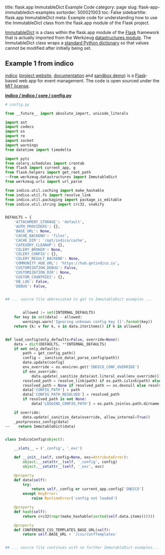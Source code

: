 title: flask.app ImmutableDict Example Code
category: page
slug: flask-app-immutabledict-examples
sortorder: 500021003
toc: False
sidebartitle: flask.app ImmutableDict
meta: Example code for understanding how to use the ImmutableDict class from the flask.app module of the Flask project.


[ImmutableDict](https://github.com/pallets/flask/blob/master/src/flask/app.py)
is a class within the flask.app module of the [Flask](/flask.html)
framework that is actually imported from the Werkzeug
[datastructures module](https://github.com/pallets/werkzeug/blob/master/src/werkzeug/datastructures.py).
The ImmutableDict class wraps a
[standard Python dictionary](https://docs.python.org/3/tutorial/datastructures.html#dictionaries)
so that values cannot be modified after initially being set.


## Example 1 from indico
[indico](https://github.com/indico/indico)
([project website](https://getindico.io/),
[documentation](https://docs.getindico.io/en/stable/installation/)
and [sandbox demo](https://sandbox.getindico.io/))
is a [Flask](/flask.html)-based web app for event management.
The code is open sourced under the
[MIT license](https://github.com/indico/indico/blob/master/LICENSE).

[**indico / indico / core / config.py**](https://github.com/indico/indico/blob/master/indico/core/config.py)

```python
# config.py

from __future__ import absolute_import, unicode_literals

import ast
import codecs
import os
import re
import socket
import warnings
from datetime import timedelta

import pytz
from celery.schedules import crontab
from flask import current_app, g
from flask.helpers import get_root_path
~~from werkzeug.datastructures import ImmutableDict
from werkzeug.urls import url_parse

from indico.util.caching import make_hashable
from indico.util.fs import resolve_link
from indico.util.packaging import package_is_editable
from indico.util.string import crc32, snakify


DEFAULTS = {
    'ATTACHMENT_STORAGE': 'default',
    'AUTH_PROVIDERS': {},
    'BASE_URL': None,
    'CACHE_BACKEND': 'files',
    'CACHE_DIR': '/opt/indico/cache',
    'CATEGORY_CLEANUP': {},
    'CELERY_BROKER': None,
    'CELERY_CONFIG': {},
    'CELERY_RESULT_BACKEND': None,
    'COMMUNITY_HUB_URL': 'https://hub.getindico.io',
    'CUSTOMIZATION_DEBUG': False,
    'CUSTOMIZATION_DIR': None,
    'CUSTOM_COUNTRIES': {},
    'DB_LOG': False,
    'DEBUG': False,


## ... source file abbreviated to get to ImmutableDict examples ...


        allowed |= set(INTERNAL_DEFAULTS)
    for key in set(data) - allowed:
        warnings.warn('Ignoring unknown config key {}'.format(key))
    return {k: v for k, v in data.iteritems() if k in allowed}


def load_config(only_defaults=False, override=None):
    data = dict(DEFAULTS, **INTERNAL_DEFAULTS)
    if not only_defaults:
        path = get_config_path()
        config = _sanitize_data(_parse_config(path))
        data.update(config)
        env_override = os.environ.get('INDICO_CONF_OVERRIDE')
        if env_override:
            data.update(_sanitize_data(ast.literal_eval(env_override)))
        resolved_path = resolve_link(path) if os.path.islink(path) else path
        resolved_path = None if resolved_path == os.devnull else resolved_path
        data['CONFIG_PATH'] = path
        data['CONFIG_PATH_RESOLVED'] = resolved_path
        if resolved_path is not None:
            data['LOGGING_CONFIG_PATH'] = os.path.join(os.path.dirname(resolved_path), data['LOGGING_CONFIG_FILE'])

    if override:
        data.update(_sanitize_data(override, allow_internal=True))
    _postprocess_config(data)
~~    return ImmutableDict(data)


class IndicoConfig(object):

    __slots__ = ('_config', '_exc')

    def __init__(self, config=None, exc=AttributeError):
        object.__setattr__(self, '_config', config)
        object.__setattr__(self, '_exc', exc)

    @property
    def data(self):
        try:
            return self._config or current_app.config['INDICO']
        except KeyError:
            raise RuntimeError('config not loaded')

    @property
    def hash(self):
        return crc32(repr(make_hashable(sorted(self.data.items()))))

    @property
    def CONFERENCE_CSS_TEMPLATES_BASE_URL(self):
        return self.BASE_URL + '/css/confTemplates'


## ... source file continues with no further ImmutableDict examples...

```

